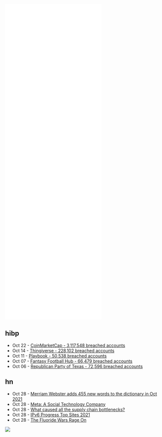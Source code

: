 ![Metrics](https://raw.githubusercontent.com/phixion/phixion/master/metrics.svg)

## hibp

<!--
for https://github.com/phixion/phixion/blob/main/.github/workflows/feeds.yml
-->
<!--START_SECTION:haveibeenpwnd-->
- Oct 22 - [CoinMarketCap - 3,117,548 breached accounts](https://haveibeenpwned.com/PwnedWebsites#CoinMarketCap)
- Oct 14 - [Thingiverse - 228,102 breached accounts](https://haveibeenpwned.com/PwnedWebsites#Thingiverse)
- Oct 11 - [Playbook - 50,538 breached accounts](https://haveibeenpwned.com/PwnedWebsites#Playbook)
- Oct 07 - [Fantasy Football Hub - 66,479 breached accounts](https://haveibeenpwned.com/PwnedWebsites#FantasyFootballHub)
- Oct 06 - [Republican Party of Texas - 72,596 breached accounts](https://haveibeenpwned.com/PwnedWebsites#RepublicanPartyOfTexas)
<!--END_SECTION:haveibeenpwnd-->

## hn

<!--
for https://github.com/phixion/phixion/blob/main/.github/workflows/feeds.yml
-->
<!--START_SECTION:hn-->
- Oct 28 - [Merriam Webster adds 455 new words to the dictionary in Oct 2021](https://www.merriam-webster.com/words-at-play/new-words-in-the-dictionary)
- Oct 28 - [Meta: A Social Technology Company](https://about.fb.com/news/2021/10/facebook-company-is-now-meta/)
- Oct 28 - [What caused all the supply chain bottlenecks?](https://twitter.com/typesfast/status/1453753924960219145)
- Oct 28 - [IPv6 Progress Top Sites 2021](https://www.6connect.com/ipv6/ipv6-progress-report-top-sites-2019/)
- Oct 28 - [The Fluoride Wars Rage On](https://www.nature.com/articles/d41586-021-02924-6)
<!--END_SECTION:hn-->

<!--
for https://yhype.me
-->
![](https://hit.yhype.me/github/profile?user_id=13013670)

